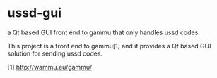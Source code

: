 # ussd-gui
a Qt based GUI front end to gammu that only handles ussd codes.

This project is a front end to gammu[1] and it provides a Qt based GUI
solution for sending ussd codes.

[1] http://wammu.eu/gammu/
